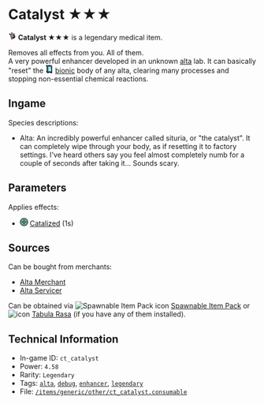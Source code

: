 # Catalyst ★★★

<img src="https://raw.githubusercontent.com/Ceterai/Enternia/main/items/generic/other/ct_catalyst.png" alt="Catalyst ★★★ icon" loading="lazy" height="16px" width="auto" /> **Catalyst ★★★** is a legendary medical item.

Removes all effects from you. All of them.  
A very powerful enhancer developed in an unknown [alta](https://ceterai.github.io/MyEnternia/Wiki/Tags/Alta) lab. It can basically "reset" the <img src="https://raw.githubusercontent.com/Ceterai/Enternia/main/codex/alta/ebook/bionid.png" alt="Bionics icon" loading="lazy" height="16px" width="auto" /> [bionic](https://ceterai.github.io/MyEnternia/Wiki/Bionics) body of any alta, clearing many processes and stopping non-essential chemical reactions.

## Ingame

Species descriptions:

- Alta: An incredibly powerful enhancer called situria, or "the catalyst". It can completely wipe through your body, as if resetting it to factory settings. I've heard others say you feel almost completely numb for a couple of seconds after taking it... Sounds scary.

## Parameters

Applies effects:

- <img src="https://raw.githubusercontent.com/Ceterai/Enternia/main/stats/effects/ct_pulse_paralysis.png" alt="Catalized icon" loading="lazy" height="16px" width="auto" /> [Catalized](https://ceterai.github.io/MyEnternia/Wiki/Catalized) (1s)

## Sources

Can be bought from merchants:

- [Alta Merchant](https://ceterai.github.io/MyEnternia/Wiki/AltaMerchant)
- [Alta Servicer](https://ceterai.github.io/MyEnternia/Wiki/AltaServicer)

Can be obtained via <img src="https://raw.githubusercontent.com/Silverfeelin/Starbound-SpawnableItemPack/master/interface/sip/iconSmall.png" alt="Spawnable Item Pack icon" width="18" height="14"/> [Spawnable Item Pack](https://steamcommunity.com/sharedfiles/filedetails/?id=733665104) or <img src="https://steamuserimages-a.akamaihd.net/ugc/263843960696222713/3EC9A7C005541F7D577EBCB8C5736B4EFC9973D6/" alt="icon" width="8" height="12"/> [Tabula Rasa](https://community.playstarbound.com/resources/the-tabula-rasa.3222/) (if you have any of them installed).

## Technical Information

- In-game ID: `ct_catalyst`
- Power: `4.58`
- Rarity: `Legendary`
- Tags: [`alta`](https://ceterai.github.io/MyEnternia/Wiki/Tags/Alta), [`debug`](https://ceterai.github.io/MyEnternia/Wiki/Tags/Debug), [`enhancer`](https://ceterai.github.io/MyEnternia/Wiki/Tags/Enhancer), [`legendary`](https://ceterai.github.io/MyEnternia/Wiki/Tags/Legendary)
- File: [`/items/generic/other/ct_catalyst.consumable`](https://github.com/Ceterai/Enternia/blob/main/items/generic/other/ct_catalyst.consumable)
